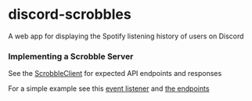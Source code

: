 # discord-scrobbles
A web app for displaying the Spotify listening history of users on Discord

### Implementing a Scrobble Server
See the [ScrobbleClient](https://github.com/Vap0r1ze/discord-scrobbles/blob/main/src/types/ScrobbleClient.ts) for expected API endpoints and responses

For a simple example see this [event listener](https://github.com/Vap0r1ze/jewel/blob/main/events/presenceUpdate/scrobbles.js) and [the endpoints](https://github.com/Vap0r1ze/jewel/blob/main/plugins/scrobbles.js)
